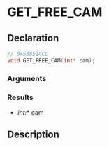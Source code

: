 # GET_FREE_CAM

## Declaration
```cpp
// 0x538514CC
void GET_FREE_CAM(int* cam);
```

### Arguments

### Results
- **int*:** cam

## Description
